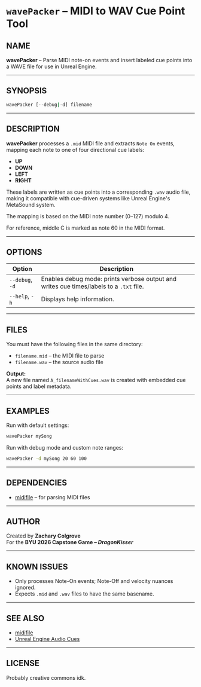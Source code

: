 # `wavePacker` – MIDI to WAV Cue Point Tool

## NAME
**wavePacker** – Parse MIDI note-on events and insert labeled cue points into a WAVE file for use in Unreal Engine.

---

## SYNOPSIS

```bash
wavePacker [--debug|-d] filename
```

---

## DESCRIPTION

**wavePacker** processes a `.mid` MIDI file and extracts `Note On` events, mapping each note to one of four directional cue labels:

- **UP**
- **DOWN**
- **LEFT**
- **RIGHT**

These labels are written as cue points into a corresponding `.wav` audio file, making it compatible with cue-driven systems like Unreal Engine's MetaSound system.

The mapping is based on the MIDI note number (0–127) modulo 4.

For reference, middle C is marked as note 60 in the MIDI format.

---

## OPTIONS

| Option       | Description                                 |
|--------------|---------------------------------------------|
| `--debug`, `-d` | Enables debug mode: prints verbose output and writes cue times/labels to a `.txt` file. |
| `--help`, `-h`  | Displays help information. |

---

## FILES

You must have the following files in the same directory:

- `filename.mid` – the MIDI file to parse
- `filename.wav` – the source audio file

**Output:**  
A new file named `A_filenameWithCues.wav` is created with embedded cue points and label metadata.

---

## EXAMPLES

Run with default settings:

```bash
wavePacker mySong
```

Run with debug mode and custom note ranges:

```bash
wavePacker -d mySong 20 60 100
```

---

## DEPENDENCIES

- [midifile](https://github.com/craigsapp/midifile) – for parsing MIDI files

---

## AUTHOR

Created by **Zachary Colgrove**  
For the **BYU 2026 Capstone Game – *DragonKisser***

---

## KNOWN ISSUES

- Only processes Note-On events; Note-Off and velocity nuances ignored.
- Expects `.mid` and `.wav` files to have the same basename.

---

## SEE ALSO

- [midifile](https://github.com/craigsapp/midifile)
- [Unreal Engine Audio Cues](https://docs.unrealengine.com)

---

## LICENSE

Probably creative commons idk.

